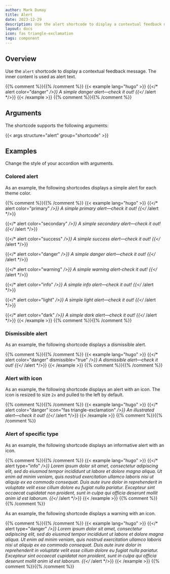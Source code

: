 ```yaml
---
author: Mark Dumay
title: Alert
date: 2023-12-29
description: Use the alert shortcode to display a contextual feedback message.
layout: docs
icon: fas triangle-exclamation
tags: component
---
```


## Overview

Use the `alert` shortcode to display a contextual feedback message. The inner content is used as alert text.

{{% comment %}}<!-- markdownlint-disable MD037 -->{{% /comment %}}
{{< example lang="hugo" >}}
{{</* alert color="danger" */>}}
    A simple danger alert—check it out!
{{</* /alert */>}}
{{< /example >}}
{{% comment %}}<!-- markdownlint-enable MD037 -->{{% /comment %}}

## Arguments

The shortcode supports the following arguments:

{{< args structure="alert" group="shortcode" >}}

## Examples

Change the style of your accordion with arguments.

### Colored alert

As an example, the following shortcodes displays a simple alert for each theme color.

{{% comment %}}<!-- markdownlint-disable MD037 -->{{% /comment %}}
{{< example lang="hugo" >}}
{{</* alert color="primary" */>}}
    A simple primary alert—check it out!
{{</* /alert */>}}

{{</* alert color="secondary" */>}}
    A simple secondary alert—check it out!
{{</* /alert */>}}

{{</* alert color="success" */>}}
    A simple success alert—check it out!
{{</* /alert */>}}

{{</* alert color="danger" */>}}
    A simple danger alert—check it out!
{{</* /alert */>}}

{{</* alert color="warning" */>}}
    A simple warning alert-check it out!
{{</* /alert */>}}

{{</* alert color="info" */>}}
    A simple info alert—check it out!
{{</* /alert */>}}

{{</* alert color="light" */>}}
    A simple light alert—check it out!
{{</* /alert */>}}

{{</* alert color="dark" */>}}
    A simple dark alert—check it out!
{{</* /alert */>}}
{{< /example >}}
{{% comment %}}<!-- markdownlint-enable MD037 -->{{% /comment %}}

### Dismissible alert

As an example, the following shortcode displays a dismissible alert.

{{% comment %}}<!-- markdownlint-disable MD037 -->{{% /comment %}}
{{< example lang="hugo" >}}
{{</* alert color="danger" dismissible="true" */>}}
    A dismissible alert—check it out!
{{</* /alert */>}}
{{< /example >}}
{{% comment %}}<!-- markdownlint-enable MD037 -->{{% /comment %}}

### Alert with icon

As an example, the following shortcode displays an alert with an icon. The icon is resized to size `2x` and pulled to the left by default.

{{% comment %}}<!-- markdownlint-disable MD037 -->{{% /comment %}}
{{< example lang="hugo" >}}
{{</* alert color="danger" icon="fas triangle-exclamation" */>}}
    An illustrated alert—check it out!
{{</* /alert */>}}
{{< /example >}}
{{% comment %}}<!-- markdownlint-enable MD037 -->{{% /comment %}}

### Alert of specific type

As an example, the following shortcode displays an informative alert with an icon.

{{% comment %}}<!-- markdownlint-disable MD037 -->{{% /comment %}}
{{< example lang="hugo" >}}
{{</* alert type="info" */>}}
Lorem ipsum dolor sit amet, consectetur adipiscing elit, sed do eiusmod tempor incididunt
ut labore et dolore magna aliqua. Ut enim ad minim veniam, quis nostrud exercitation
ullamco laboris nisi ut aliquip ex ea commodo consequat. Duis aute irure dolor in
reprehenderit in voluptate velit esse cillum dolore eu fugiat nulla pariatur. Excepteur
sint occaecat cupidatat non proident, sunt in culpa qui officia deserunt mollit anim id
est laborum.
{{</* /alert */>}}
{{< /example >}}
{{% comment %}}<!-- markdownlint-enable MD037 -->{{% /comment %}}

As an example, the following shortcode displays a warning with an icon.

{{% comment %}}<!-- markdownlint-disable MD037 -->{{% /comment %}}
{{< example lang="hugo" >}}
{{</* alert type="danger" */>}}
Lorem ipsum dolor sit amet, consectetur adipiscing elit, sed do eiusmod tempor incididunt
ut labore et dolore magna aliqua. Ut enim ad minim veniam, quis nostrud exercitation
ullamco laboris nisi ut aliquip ex ea commodo consequat. Duis aute irure dolor in
reprehenderit in voluptate velit esse cillum dolore eu fugiat nulla pariatur. Excepteur
sint occaecat cupidatat non proident, sunt in culpa qui officia deserunt mollit anim id
est laborum.
{{</* /alert */>}}
{{< /example >}}
{{% comment %}}<!-- markdownlint-enable MD037 -->{{% /comment %}}
